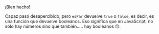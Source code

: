 ¡Bien hecho!

Capaz pasó desapercibido, pero `esPar` devuelve `true` o `false`, es decir, es una función que devuelve booleanos. Eso significa que en JavaScript, no sólo hay números sino que también..... hay booleanos :stuck_out_tongue:. 
